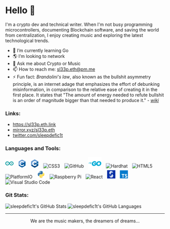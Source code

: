 
# Hello 👋

I'm a crypto dev and technical writer. When I'm not busy programming microcontrollers, documenting Blockchain software, and saving the world from centralization, I enjoy creating music and exploring the latest technological trends.

- 🌱 I’m currently learning Go
- 🌎 I’m looking to network
- 💬 Ask me about Crypto or Music
- 📫 How to reach me: <a href="mailto:sl33p.eth@pm.me">sl33p.eth@pm.me</a>
- ⚡ Fun fact: *Brandolini's law*, also known as the bullshit asymmetry principle, is an internet adage that emphasizes the effort of debunking misinformation, in comparison to the relative ease of creating it in the first place. It states that "The amount of energy needed to refute bullshit is an order of magnitude bigger than that needed to produce it." - *<a href="https://wikipedia.org/wiki/Brandolini's_law" target="_blank" rel="noopener noreferrer">wiki</a>*

### Links:

- <a href="https://sl33p.eth.link" target="_blank" rel="noopener noreferrer">https://sl33p.eth.link</a>
- <a href="https://mirror.xyz/sl33p.eth" target="_blank" rel="noopener noreferrer">mirror.xyz/sl33p.eth</a>
- <a href="https://twitter.com/sleepdefic1t" target="_blank" rel="noopener noreferrer">twitter.com/sleepdefic1t</a>

### Languages and Tools:

<div style="align-content: left;">
    <img alt="Arduino" height="26px" src="https://raw.githubusercontent.com/devicons/devicon/master/icons/arduino/arduino-original.svg" style="padding-right: 10px;" />
    <img alt="C" height="26px" src="https://raw.githubusercontent.com/devicons/devicon/master/icons/c/c-original.svg" style="padding-right: 10px;" />
    <img alt="C++" height="26px" src="https://raw.githubusercontent.com/devicons/devicon/master/icons/cplusplus/cplusplus-original.svg" style="padding-right: 10px;" />
    <img alt="CSS3" height="26px" src="https://cdn.jsdelivr.net/gh/devicons/devicon/icons/css3/css3-original.svg" style="padding-right: 10px;" />
    <img alt="GitHub" height="26px" src="https://user-images.githubusercontent.com/3369400/139447912-e0f43f33-6d9f-45f8-be46-2df5bbc91289.png" style="padding-right: 10px;" />
    <img alt="Go" width="42px" valign="-8px" src="https://raw.githubusercontent.com/devicons/devicon/master/icons/go/go-original-wordmark.svg" style="padding-right: 10px;" />
    <img alt="Hardhat" height="26px" valign="-2" src="https://c.gitcoin.co/grants/32b6fabb70180e949a0490be4d9f1a2d/Hardhat-color-logotype-vertical.svg" style="padding-right: 10px;" />
    <img alt="HTML5" height="26px" src="https://cdn.jsdelivr.net/gh/devicons/devicon/icons/html5/html5-original.svg" style="padding-right: 10px;" />
    <img alt="PlatformIO" height="26px" src="https://raw.githubusercontent.com/platformio/platformio-vscode-ide/69bfc19bae633213c6d5455b47cb22efb2dcfed4/resources/platformio-logo.png" style="padding-right: 10px;" />
    <img alt="Python" height="26px" src="https://raw.githubusercontent.com/devicons/devicon/master/icons/python/python-original.svg" style="padding-right: 10px;" />
    <img alt="Raspberry Pi" height="26px" src="https://static.cdnlogo.com/logos/r/98/raspberry-pi.svg" style="padding-right: 10px;" />
    <img alt="React" height="26px" src="https://cdn.jsdelivr.net/gh/devicons/devicon/icons/react/react-original.svg" style="padding-right: 10px;" />
    <img alt="Solidity" height="26px" src="./icons/solidity-original.svg" style="padding-right: 10px;" />
    <img alt="TypeScript" height="26px" src="https://raw.githubusercontent.com/devicons/devicon/master/icons/typescript/typescript-original.svg" style="padding-right: 10px" />
    <img alt="Visual Studio Code" height="26px" src="https://cdn.jsdelivr.net/gh/devicons/devicon/icons/vscode/vscode-original.svg" style="padding-right: 10px;" />
</div>

### Git Stats:

<img width="400px" alt="sleepdefic1t's GitHub Stats" src="https://github-readme-stats.vercel.app/api?username=sleepdefic1t&hide_title=true&show_icons=true&hide_border=false&border_radius=10%&icon_color=FFE400&bg_color=09131B&text_color=ffffff&border_color=0c1a25&count_private=true" />

<img width="400px" alt="sleepdefic1t's GitHub Languages" src="https://github-readme-stats.vercel.app/api/top-langs/?username=sleepdefic1t&hide_title=true&langs_count=8&hide=perl,perl%206&layout=compact&hide_border=true&border_radius=10%&bg_color=09131B&text_color=ffffff&border_color=0c1a25" />

---

<div align="center">
    We are the music makers, the dreamers of dreams...
</div>
